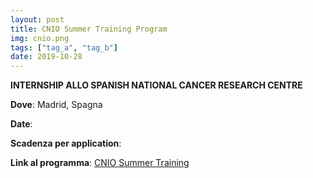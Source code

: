 ```yaml
---
layout: post
title: CNIO Summer Training Program
img: cnio.png
tags: ["tag_a", "tag_b"]
date: 2019-10-28
---
```


**INTERNSHIP ALLO SPANISH NATIONAL CANCER RESEARCH CENTRE**

**Dove**: Madrid, Spagna

**Date**: 

**Scadenza per application**: 

**Link al programma**: [CNIO Summer Training](https://www.cnio.es/en/education-and-career-development/career-development-programmes/undergraduate-students/)

